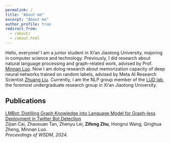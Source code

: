 ```yaml
---
permalink: /
title: "About me"
excerpt: "About me"
author_profile: true
redirect_from: 
  - /about/
  - /about.html
---
```


Hello, everyone! I am a junior student in Xi’an Jiaotong University, majoring in computer science and technology. Previously, I did research about natural language processing and graph-related work, advised by Prof. [Minnan Luo](https://gr.xjtu.edu.cn/en/web/minnluo). Now I am doing research about memorization capacity of deep neural networks trained on random labels, advised by Meta AI Research Scientist [Zhuang Liu](https://liuzhuang13.github.io). Currently, I am the NLP group member of the [LUD lab](https://luoundergradxjtu.github.io/), the foremost undergraduate research group in Xi’an Jiaotong University.


## Publications

[LMBot: Distilling Graph Knowledge into Language Model for Graph-less Deployment in Twitter Bot Detection](https://arxiv.org/abs/2306.17408)<br/>
Zijian Cai, Zhaoxuan Tan, Zhenyu Lei, **Zifeng Zhu**, Hongrui Wang, Qinghua Zheng, Minnan Luo. <br/>
*Proceedings of WSDM, 2024.*<br/>

